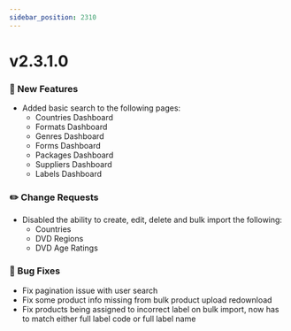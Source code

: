 ```yaml
---
sidebar_position: 2310
---
```


# v2.3.1.0
### 🚀 New Features

- Added basic search to the following pages:
    - Countries Dashboard
    - Formats Dashboard
    - Genres Dashboard
    - Forms Dashboard
    - Packages Dashboard
    - Suppliers Dashboard
    - Labels Dashboard

### ✏️ Change Requests
- Disabled the ability to create, edit, delete and bulk import the following:
    - Countries
    - DVD Regions
    - DVD Age Ratings

### 🐛 Bug Fixes
- Fix pagination issue with user search
- Fix some product info missing from bulk product upload redownload
- Fix products being assigned to incorrect label on bulk import, now has to match either full label code or full label name
